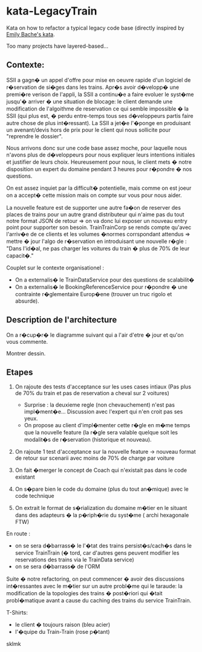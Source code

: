 # kata-LegacyTrain

Kata on how to refactor a typical legacy code base (directly inspired
by [Emily Bache's kata](https://github.com/emilybache/KataTrainReservation).

Too many projects have layered-based...

## Contexte:

SSII a gagn� un appel d'offre pour mise en oeuvre rapide d'un logiciel de r�servation de si�ges dans les trains.
Apr�s avoir d�velopp� une premi�re verison de l'appli, la SSII a continu�e a faire evoluer le syst�me jusqu'� arriver �
une situation de blocage: le client demande une modification de l'algoithme de reservation ce qui semble impossible � la
SSII (qui plus est, � perdu entre-temps tous ses d�veloppeurs partis faire autre chose de plus int�ressant).
La SSII a jet�e l'�ponge en produisant un avenant/devis hors de prix pour le client qui nous sollicite pour "reprendre
le dossier".

Nous arrivons donc sur une code base assez moche, pour laquelle nous n'avons plus de d�veloppeurs pour nous expliquer
leurs intentions initiales et justifier de leurs choix. Heureusement pour nous, le client mets � notre disposition un
expert du domaine pendant 3 heures pour r�pondre � nos questions.

On est assez inquiet par la difficult� potentielle, mais comme on est joeur on a accept� cette mission mais on compte
sur vous pour nous aider.

La nouvelle feature est de supporter une autre fa�on de reserver des places de trains pour un autre grand distributeur
qui n'aime pas du tout notre format JSON de retour => on va donc lui exposer un nouveau entry point pour supporter son
besoin.
TrainTrainCorp se rends compte qu'avec l'arriv�e de ce clients et les volumes �normes corrspondant attendus => mettre �
jour l'algo de r�servation en introduisant une nouvelle r�gle : "Dans l'id�al, ne pas charger les voitures du train �
plus de 70% de leur capacit�."

Couplet sur le contexte organisationel :

- On a externalis� le TrainDataService pour des questions de scalabilit�
- On a externalis� le BookingReferenceService pour r�pondre � une contrainte r�glementaire Europ�ene (trouver un truc
  rigolo et absurde).

## Description de l'architecture

On a r�cup�r� le diagramme suivant qui a l'air d'etre � jour et qu'on vous commente.

Montrer dessin.

## Etapes

1. On rajoute des tests d'acceptance sur les uses cases intiaux (Pas plus de 70% du train et pas de reservation a cheval
   sur 2 voitures)
    - Surprise : la deuxieme regle (non chevauchement) n'est pas impl�ment�e... Discussion avec l'expert qui n'en croit
      pas ses yeux.
    - On propose au client d'impl�menter cette r�gle en m�me temps que la nouvelle feature (la r�gle sera valable
      quelque soit les modalit�s de r�servation (historique et nouveau).

2. On rajoute 1 test d'acceptance sur la nouvelle feature -> nouveau format de retour sur scenarii avec moins de 70% de
   charge par voiture

3. On fait �merger le concept de Coach qui n'existait pas dans le code existant
4. On s�pare bien le code du domaine (plus du tout an�mique) avec le code technique
5. On extrait le format de s�rialization du domaine m�tier en le situant dans des adapteurs � la p�riph�rie du syst�me (
   archi hexagonale FTW)

En route :

- on se sera d�barrass� le l'�tat des trains persist�s/cach�s dans le service TrainTrain (� tord, car d'autres gens
  peuvent modifier les reservations des trains via le TrainData service)
- on se sera d�barrass� de l'ORM

Suite � notre refactoring, on peut commencer � avoir des discussions int�ressantes avec le m�tier sur un autre probl�me
qui le taraude: la modification de la topologies des trains � post�riori qui �tait probl�matique avant a cause du
caching des trains du service TrainTrain.

T-Shirts:

- le client � toujours raison (bleu acier)
- l'�quipe du Train-Train (rose p�tant)

sklmk
